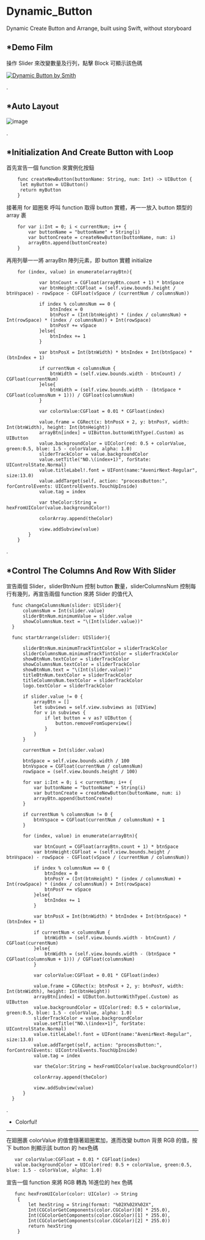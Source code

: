 # Dynamic_Button
Dynamic Create Button and Arrange, built using Swift, without storyboard
        
        
*Demo Film
-------------------------------------------------------------------

操作 Slider 來改變數量及行列，點擊 Block 可顯示該色碼

[![Dynamic Button by Smith](https://i.ytimg.com/vi/Xl1w8YeOB_0/3.jpg)](https://www.youtube.com/watch?v=Xl1w8YeOB_0)

.        
        
*Auto Layout
-------------------------------------------------------------------

![image](https://github.com/Smith0314/Dynamic_Button/blob/master/screenshots/all.png)

.        
        
*Initialization And Create Button with Loop
-------------------------------------------------------------------

首先宣告一個 function 來實例化按鈕

        func createNewButton(buttonName: String, num: Int) -> UIButton {
         let myButton = UIButton()
         return myButton
        }


接著用 for 廻圈來 呼叫 function 取得 button 實體，再一一放入 button 類型的 array 裹

        for var i:Int = 0; i < currentNum; i++ {
            var buttonName = "buttonName" + String(i)
            var buttonCreate = createNewButton(buttonName, num: i)
            arrayBtn.append(buttonCreate)
        }


再用列舉一一將 arrayBtn 陣列元素，即 button 實體 initialize

        for (index, value) in enumerate(arrayBtn){
                
                var btnCount = CGFloat(arrayBtn.count + 1) * btnSpace
                var btnHeight:CGFloat = (self.view.bounds.height / btnVspace) - rowSpace - CGFloat(vSpace / (currentNum / columnsNum))
                
                if index % columnsNum == 0 {
                    btnIndex = 0
                    btnPosY = (Int(btnHeight) * (index / columnsNum) + Int(rowSpace) * (index / columnsNum)) + Int(rowSpace)
                    btnPosY += vSpace
                }else{
                    btnIndex += 1
                }
                
                var btnPosX = Int(btnWidth) * btnIndex + Int(btnSpace) * (btnIndex + 1)
                
                if currentNum < columnsNum {
                    btnWidth = (self.view.bounds.width - btnCount) / CGFloat(currentNum)
                }else{
                    btnWidth = (self.view.bounds.width - (btnSpace * CGFloat(columnsNum + 1))) / CGFloat(columnsNum)
                }
                
                var colorValue:CGFloat = 0.01 * CGFloat(index)
                
                value.frame = CGRect(x: btnPosX + 2, y: btnPosY, width: Int(btnWidth), height: Int(btnHeight))
                arrayBtn[index] = UIButton.buttonWithType(.Custom) as UIButton
                value.backgroundColor = UIColor(red: 0.5 + colorValue, green:0.5, blue: 1.5 - colorValue, alpha: 1.0)
                sliderTrackColor = value.backgroundColor
                value.setTitle("NO.\(index+1)", forState: UIControlState.Normal)
                value.titleLabel!.font = UIFont(name:"AvenirNext-Regular", size:13.0)
                value.addTarget(self, action: "processButton:", forControlEvents: UIControlEvents.TouchUpInside)
                value.tag = index
                
                var theColor:String = hexFromUIColor(value.backgroundColor!)
                
                colorArray.append(theColor)
                
                view.addSubview(value)
            }
        }

  
.        
        
  *Control The Columns And Row With Slider
-------------------------------------------------------------------

宣告兩個 Slider，sliderBtnNum 控制 button 數量，sliderColumnsNum 控制每行有幾列，再宣告兩個 function 來將 Slider 的值代入

      func changeColumnsNum(slider: UISlider){
          columnsNum = Int(slider.value)
          sliderBtnNum.minimumValue = slider.value
          showColumnsNum.text = "\(Int(slider.value))"
      }
              
      func startArrange(slider: UISlider){
          
          sliderBtnNum.minimumTrackTintColor = sliderTrackColor
          sliderColumnsNum.minimumTrackTintColor = sliderTrackColor
          showBtnNum.textColor = sliderTrackColor
          showColumnsNum.textColor = sliderTrackColor
          showBtnNum.text = "\(Int(slider.value))"
          titleBtnNum.textColor = sliderTrackColor
          titleColumnsNum.textColor = sliderTrackColor
          logo.textColor = sliderTrackColor
          
          if slider.value != 0 {
              arrayBtn = []
              let subviews = self.view.subviews as [UIView]
              for v in subviews {
                  if let button = v as? UIButton {
                      button.removeFromSuperview()
                  }
              }
          }
          
          currentNum = Int(slider.value)
          
          btnSpace = self.view.bounds.width / 100
          btnVspace = CGFloat(currentNum / columnsNum)
          rowSpace = (self.view.bounds.height / 100)
          
          for var i:Int = 0; i < currentNum; i++ {
              var buttonName = "buttonName" + String(i)
              var buttonCreate = createNewButton(buttonName, num: i)
              arrayBtn.append(buttonCreate)
          }
          
          if currentNum % columnsNum != 0 {
              btnVspace = CGFloat(currentNum / columnsNum) + 1
          }
          
          for (index, value) in enumerate(arrayBtn){
              
              var btnCount = CGFloat(arrayBtn.count + 1) * btnSpace
              var btnHeight:CGFloat = (self.view.bounds.height / btnVspace) - rowSpace - CGFloat(vSpace / (currentNum / columnsNum))
              
              if index % columnsNum == 0 {
                  btnIndex = 0
                  btnPosY = (Int(btnHeight) * (index / columnsNum) + Int(rowSpace) * (index / columnsNum)) + Int(rowSpace)
                  btnPosY += vSpace
              }else{
                  btnIndex += 1
              }
              
              var btnPosX = Int(btnWidth) * btnIndex + Int(btnSpace) * (btnIndex + 1)
              
              if currentNum < columnsNum {
                  btnWidth = (self.view.bounds.width - btnCount) / CGFloat(currentNum)
              }else{
                  btnWidth = (self.view.bounds.width - (btnSpace * CGFloat(columnsNum + 1))) / CGFloat(columnsNum)
              }
              
              var colorValue:CGFloat = 0.01 * CGFloat(index)
              
              value.frame = CGRect(x: btnPosX + 2, y: btnPosY, width: Int(btnWidth), height: Int(btnHeight))
              arrayBtn[index] = UIButton.buttonWithType(.Custom) as UIButton
              value.backgroundColor = UIColor(red: 0.5 + colorValue, green:0.5, blue: 1.5 - colorValue, alpha: 1.0)
              sliderTrackColor = value.backgroundColor
              value.setTitle("NO.\(index+1)", forState: UIControlState.Normal)
              value.titleLabel!.font = UIFont(name:"AvenirNext-Regular", size:13.0)
              value.addTarget(self, action: "processButton:", forControlEvents: UIControlEvents.TouchUpInside)
              value.tag = index
              
              var theColor:String = hexFromUIColor(value.backgroundColor!)
              
              colorArray.append(theColor)
              
              view.addSubview(value)
          }
      }


.
        
        
* Colorful!
-------------------------------------------------------------------
  
在廻圈裹 colorValue 的值會隨著廻圈累加，進而改變 button 背景 RGB 的值，按下 button 則顯示該 button 的 hex色碼

       var colorValue:CGFloat = 0.01 * CGFloat(index)
       value.backgroundColor = UIColor(red: 0.5 + colorValue, green:0.5, blue: 1.5 - colorValue, alpha: 1.0)
  
  
宣告一個 function 來將 RGB 轉為 16進位的 hex 色碼
  
       func hexFromUIColor(color: UIColor) -> String
        {
            let hexString = String(format: "%02X%02X%02X",
            Int(CGColorGetComponents(color.CGColor)[0] * 255.0),
            Int(CGColorGetComponents(color.CGColor)[1] * 255.0),
            Int(CGColorGetComponents(color.CGColor)[2] * 255.0))
            return hexString
        }
  
